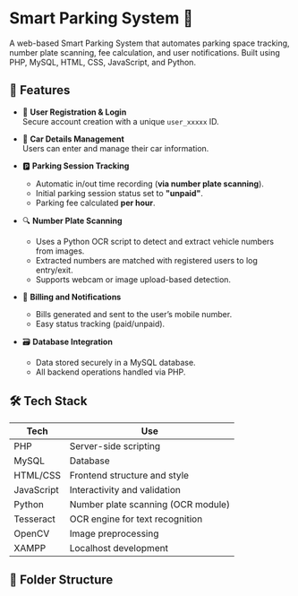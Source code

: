 # Smart Parking System 🚗

A web-based Smart Parking System that automates parking space tracking, number plate scanning, fee calculation, and user notifications. Built using PHP, MySQL, HTML, CSS, JavaScript, and Python.

## 🌟 Features

- 🔐 **User Registration & Login**  
  Secure account creation with a unique `user_xxxxx` ID.

- 🧾 **Car Details Management**  
  Users can enter and manage their car information.

- 🅿️ **Parking Session Tracking**  
  - Automatic in/out time recording (**via number plate scanning**).
  - Initial parking session status set to **"unpaid"**.
  - Parking fee calculated **per hour**.

- 🔍 **Number Plate Scanning**  
  - Uses a Python OCR script to detect and extract vehicle numbers from images.
  - Extracted numbers are matched with registered users to log entry/exit.
  - Supports webcam or image upload-based detection.

- 📲 **Billing and Notifications**  
  - Bills generated and sent to the user’s mobile number.
  - Easy status tracking (paid/unpaid).

- 🗃️ **Database Integration**  
  - Data stored securely in a MySQL database.
  - All backend operations handled via PHP.

## 🛠️ Tech Stack

| Tech         | Use                               |
|--------------|------------------------------------|
| PHP          | Server-side scripting              |
| MySQL        | Database                           |
| HTML/CSS     | Frontend structure and style       |
| JavaScript   | Interactivity and validation       |
| Python       | Number plate scanning (OCR module) |
| Tesseract    | OCR engine for text recognition    |
| OpenCV       | Image preprocessing                |
| XAMPP        | Localhost development              |

## 📁 Folder Structure


